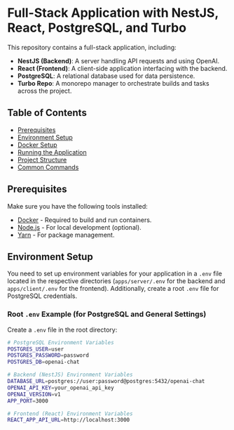 # Full-Stack Application with NestJS, React, PostgreSQL, and Turbo

This repository contains a full-stack application, including:

- **NestJS (Backend)**: A server handling API requests and using OpenAI.
- **React (Frontend)**: A client-side application interfacing with the backend.
- **PostgreSQL**: A relational database used for data persistence.
- **Turbo Repo**: A monorepo manager to orchestrate builds and tasks across the project.

## Table of Contents

- [Prerequisites](#prerequisites)
- [Environment Setup](#environment-setup)
- [Docker Setup](#docker-setup)
- [Running the Application](#running-the-application)
- [Project Structure](#project-structure)
- [Common Commands](#common-commands)

## Prerequisites

Make sure you have the following tools installed:

- [Docker](https://www.docker.com/get-started) - Required to build and run containers.
- [Node.js](https://nodejs.org/) - For local development (optional).
- [Yarn](https://yarnpkg.com/) - For package management.

## Environment Setup

You need to set up environment variables for your application in a `.env` file located in the respective directories (`apps/server/.env` for the backend and `apps/client/.env` for the frontend). Additionally, create a root `.env` file for PostgreSQL credentials.

### Root `.env` Example (for PostgreSQL and General Settings)

Create a `.env` file in the root directory:

```bash
# PostgreSQL Environment Variables
POSTGRES_USER=user
POSTGRES_PASSWORD=password
POSTGRES_DB=openai-chat

# Backend (NestJS) Environment Variables
DATABASE_URL=postgres://user:password@postgres:5432/openai-chat
OPENAI_API_KEY=your_openai_api_key
OPENAI_VERSION=v1
APP_PORT=3000

# Frontend (React) Environment Variables
REACT_APP_API_URL=http://localhost:3000
```
